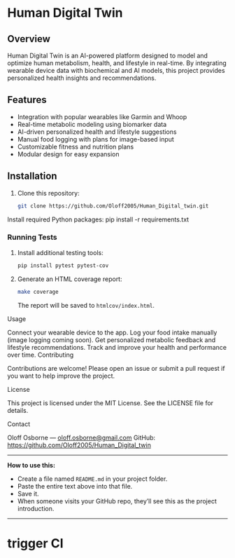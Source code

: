 # Human Digital Twin

## Overview
Human Digital Twin is an AI-powered platform designed to model and optimize human metabolism, health, and lifestyle in real-time. By integrating wearable device data with biochemical and AI models, this project provides personalized health insights and recommendations.

## Features
- Integration with popular wearables like Garmin and Whoop  
- Real-time metabolic modeling using biomarker data  
- AI-driven personalized health and lifestyle suggestions  
- Manual food logging with plans for image-based input  
- Customizable fitness and nutrition plans  
- Modular design for easy expansion

## Installation
1. Clone this repository:
   ```bash
   git clone https://github.com/Oloff2005/Human_Digital_twin.git
Install required Python packages:
pip install -r requirements.txt

### Running Tests
1. Install additional testing tools:
   ```bash
   pip install pytest pytest-cov
   ```
2. Generate an HTML coverage report:
   ```bash
   make coverage
   ```
   The report will be saved to `htmlcov/index.html`.

Usage

Connect your wearable device to the app.
Log your food intake manually (image logging coming soon).
Get personalized metabolic feedback and lifestyle recommendations.
Track and improve your health and performance over time.
Contributing

Contributions are welcome! Please open an issue or submit a pull request if you want to help improve the project.

License

This project is licensed under the MIT License. See the LICENSE file for details.

Contact

Oloff Osborne — oloff.osborne@gmail.com
GitHub: https://github.com/Oloff2005/Human_Digital_twin


---

**How to use this:**

- Create a file named `README.md` in your project folder.  
- Paste the entire text above into that file.  
- Save it.  
- When someone visits your GitHub repo, they’ll see this as the project introduction.

---

# trigger CI
